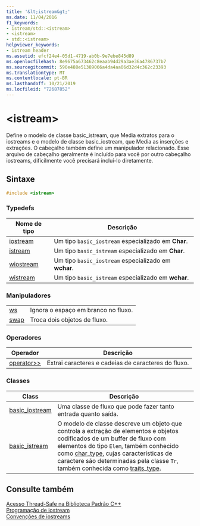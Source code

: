 ```yaml
---
title: '&lt;istream&gt;'
ms.date: 11/04/2016
f1_keywords:
- istream/std::<istream>
- <istream>
- std::<istream>
helpviewer_keywords:
- istream header
ms.assetid: efcf24e4-05d1-4719-ab0b-9e7ebe845d89
ms.openlocfilehash: 8e9675a673462c8eaab94d29a3ae36a4786737b7
ms.sourcegitcommit: 590e488e51389066a4da4aa06d32d4c362c23393
ms.translationtype: MT
ms.contentlocale: pt-BR
ms.lasthandoff: 10/21/2019
ms.locfileid: "72687852"
---
```

# <a name="ltistreamgt"></a>&lt;istream&gt;

Define o modelo de classe basic_istream, que Media extratos para o iostreams e o modelo de classe basic_iostream, que Media as inserções e extrações. O cabeçalho também define um manipulador relacionado. Esse arquivo de cabeçalho geralmente é incluído para você por outro cabeçalho iostreams, dificilmente você precisará incluí-lo diretamente.

## <a name="syntax"></a>Sintaxe

```cpp
#include <istream>
```

### <a name="typedefs"></a>Typedefs

|Nome de tipo|Descrição|
|-|-|
|[iostream](../standard-library/istream-typedefs.md#iostream)|Um tipo `basic_iostream` especializado em **Char**.|
|[istream](../standard-library/istream-typedefs.md#istream)|Um tipo `basic_istream` especializado em **Char**.|
|[wiostream](../standard-library/istream-typedefs.md#wiostream)|Um tipo `basic_iostream` especializado em **wchar**.|
|[wistream](../standard-library/istream-typedefs.md#wistream)|Um tipo `basic_istream` especializado em **wchar**.|

### <a name="manipulators"></a>Manipuladores

|||
|-|-|
|[ws](../standard-library/istream-functions.md#ws)|Ignora o espaço em branco no fluxo.|
|[swap](../standard-library/istream-functions.md#istream_swap)|Troca dois objetos de fluxo.|

### <a name="operators"></a>Operadores

|Operador|Descrição|
|-|-|
|[operator>>](../standard-library/istream-operators.md#op_gt_gt)|Extrai caracteres e cadeias de caracteres do fluxo.|

### <a name="classes"></a>Classes

|Class|Descrição|
|-|-|
|[basic_iostream](../standard-library/basic-iostream-class.md)|Uma classe de fluxo que pode fazer tanto entrada quanto saída.|
|[basic_istream](../standard-library/basic-istream-class.md)|O modelo de classe descreve um objeto que controla a extração de elementos e objetos codificados de um buffer de fluxo com elementos do tipo `Elem`, também conhecido como [char_type](../standard-library/basic-ios-class.md#char_type), cujas características de caractere são determinadas pela classe `Tr`, também conhecida como [ traits_type](../standard-library/basic-ios-class.md#traits_type).|

## <a name="see-also"></a>Consulte também

[Acesso Thread-Safe na Biblioteca Padrão C++](../standard-library/thread-safety-in-the-cpp-standard-library.md)\
[Programação de iostream](../standard-library/iostream-programming.md)\
[Convenções de iostreams](../standard-library/iostreams-conventions.md)
